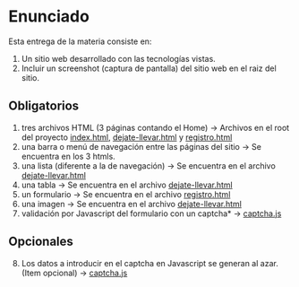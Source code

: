# Enunciado

Esta entrega de la materia consiste en:
1. Un sitio web desarrollado con las tecnologías vistas. 
2. Incluir un screenshot (captura de pantalla) del sitio web en el raiz del sitio.


## Obligatorios

1. tres archivos HTML (3 páginas contando el Home) -> Archivos en el root del proyecto [index.html](index.html), [dejate-llevar.html](dejate-llevar.html) y [registro.html](registro.html)
2. una barra o menú de navegación entre las páginas del sitio -> Se encuentra en los 3 htmls.
3. una lista (diferente a la de navegación) -> Se encuentra en el archivo [dejate-llevar.html](dejate-llevar.html)
4. una tabla -> Se encuentra en el archivo [dejate-llevar.html](dejate-llevar.html)
5. un formulario -> Se encuentra en el archivo [registro.html](registro.html)
6. una imagen -> Se encuentra en el archivo [dejate-llevar.html](dejate-llevar.html)
7. validación por Javascript del formulario con un captcha* -> [captcha.js](js/captcha.js)

## Opcionales

8. Los datos a introducir en el captcha en Javascript se generan al azar. (Item opcional) -> [captcha.js](js/captcha.js)
